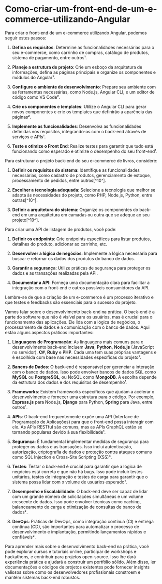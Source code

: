 # Como-criar-um-front-end-de-um-e-commerce-utilizando-Angular

Para criar o front-end de um e-commerce utilizando Angular, podemos seguir estes passos:

1. **Defina os requisitos**: Determine as funcionalidades necessárias para o seu e-commerce, como carrinho de compras, catálogo de produtos, sistema de pagamento, entre outros¹.

2. **Planeje a estrutura do projeto**: Crie um esboço da arquitetura de informações, defina as páginas principais e organize os componentes e módulos do Angular¹.

3. **Configure o ambiente de desenvolvimento**: Prepare seu ambiente com as ferramentas necessárias, como Node.js, Angular CLI, e um editor de código como VS Code².

4. **Crie os componentes e templates**: Utilize o Angular CLI para gerar novos componentes e crie os templates que definirão a aparência das páginas².

5. **Implemente as funcionalidades**: Desenvolva as funcionalidades definidas nos requisitos, integrando-as com o back-end através de serviços e APIs¹.

6. **Teste e otimize o Front End**: Realize testes para garantir que tudo está funcionando como esperado e otimize o desempenho do seu front-end¹.

Para estruturar o projeto back-end do seu e-commerce de livros, considere:

1. **Definir os requisitos do sistema**: Identifique as funcionalidades necessárias, como cadastro de produtos, gerenciamento de estoque, processamento de pedidos, entre outros[^10^].

2. **Escolher a tecnologia adequada**: Selecione a tecnologia que melhor se adapta às necessidades do projeto, como PHP, Node.js, Python, entre outras[^10^].

3. **Definir a arquitetura do sistema**: Organize os componentes do back-end em uma arquitetura em camadas ou outra que se adeque ao seu projeto[^10^].

Para criar uma API de listagem de produtos, você pode:

1. **Definir os endpoints**: Crie endpoints específicos para listar produtos, detalhes do produto, adicionar ao carrinho, etc.

2. **Desenvolver a lógica de negócios**: Implemente a lógica necessária para buscar e retornar os dados dos produtos do banco de dados.

3. **Garantir a segurança**: Utilize práticas de segurança para proteger os dados e as transações realizadas pela API.

4. **Documentar a API**: Forneça uma documentação clara para facilitar a integração com o front-end e outros possíveis consumidores da API.

Lembre-se de que a criação de um e-commerce é um processo iterativo e que testes e feedbacks são essenciais para o sucesso do projeto. 

Vamos falar sobre o desenvolvimento back-end na prática. O back-end é a parte do software que não é visível para os usuários, mas é crucial para o funcionamento das aplicações. Ele lida com a lógica de negócios, o processamento de dados e a comunicação com o banco de dados. Aqui estão alguns aspectos práticos importantes:

1. **Linguagens de Programação**: As linguagens mais comuns para o desenvolvimento back-end incluem **Java**, **Python**, **Node.js** (JavaScript no servidor), **C#**, **Ruby** e **PHP**. Cada uma tem suas próprias vantagens e é escolhida com base nas necessidades específicas do projeto¹.

2. **Bancos de Dados**: O back-end é responsável por gerenciar a interação com o banco de dados. Isso pode envolver bancos de dados SQL como **MySQL** ou **PostgreSQL**, ou NoSQL como **MongoDB**. A escolha depende da estrutura dos dados e dos requisitos de desempenho¹.

3. **Frameworks**: Existem frameworks específicos que ajudam a acelerar o desenvolvimento e fornecer uma estrutura para o código. Por exemplo, **Express.js** para Node.js, **Django** para Python, **Spring** para Java, entre outros¹.

4. **APIs**: O back-end frequentemente expõe uma API (Interface de Programação de Aplicações) para que o front-end possa interagir com ele. As APIs RESTful são comuns, mas as APIs GraphQL estão se tornando populares devido à sua flexibilidade¹.

5. **Segurança**: É fundamental implementar medidas de segurança para proteger os dados e as transações. Isso inclui autenticação, autorização, criptografia de dados e proteção contra ataques comuns como SQL Injection e Cross-Site Scripting (XSS)³.

6. **Testes**: Testar o back-end é crucial para garantir que a lógica de negócios está correta e que não há bugs. Isso pode incluir testes unitários, testes de integração e testes de carga para garantir que o sistema possa lidar com o volume de usuários esperado¹.

7. **Desempenho e Escalabilidade**: O back-end deve ser capaz de lidar com um grande número de solicitações simultâneas e um volume crescente de dados. Isso pode envolver técnicas como caching, balanceamento de carga e otimização de consultas de banco de dados².

8. **DevOps**: Práticas de DevOps, como integração contínua (CI) e entrega contínua (CD), são importantes para automatizar o processo de desenvolvimento e implantação, permitindo lançamentos rápidos e confiáveis².

Para aprender mais sobre o desenvolvimento back-end na prática, você pode explorar cursos e tutoriais online, participar de workshops e hackathons, e contribuir para projetos open-source. Isso lhe dará experiência prática e ajudará a construir um portfólio sólido. Além disso, ler documentações e códigos de projetos existentes pode fornecer insights valiosos sobre como os desenvolvedores profissionais constroem e mantêm sistemas back-end robustos.
